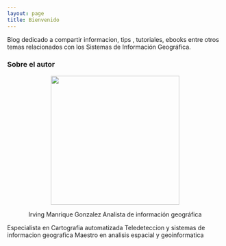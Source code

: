 ```yaml
---
layout: page
title: Bienvenido
---
```


Blog dedicado a compartir informacion, tips , tutoriales, ebooks entre otros temas relacionados con los Sistemas de Información Geográfica.

### Sobre el autor



<p align="center">
  <img width="300" height="300" src= "https://raw.githubusercontent.com/Irvimg/irvimg2/gh-pages/assets/img/yo.jpeg" >
</p>


<p align="center">
Irving Manrique Gonzalez
Analista de información geográfica
</p>

Especialista en Cartografia automatizada Teledeteccion y sistemas de informacion geografica
Maestro en analisis espacial y geoinformatica
